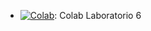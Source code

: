 * [![Colab](https://colab.research.google.com/assets/colab-badge.svg)](https://colab.research.google.com/drive/19_XcK2xX_8i-bBImuHnKvXFUzt2WV3SW?usp=sharing): Colab Laboratorio 6
